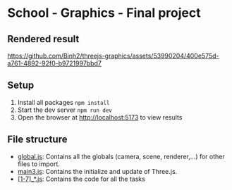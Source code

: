 # School - Graphics - Final project

## Rendered result

https://github.com/Binh2/threejs-graphics/assets/53990204/400e575d-a761-4892-92f0-b9721997bbd7

## Setup

1. Install all packages `npm install`
2. Start the dev server `npm run dev`
3. Open the browser at [http://localhost:5173](http://localhost:5173) to view results

## File structure

- [global.js](/global.js): Contains all the globals (camera, scene, renderer,...) for other files to import.
- [main3.js](/main3.js): Contains the initialize and update of Three.js.
- [[1-7]_*.js](): Contains the code for all the tasks
